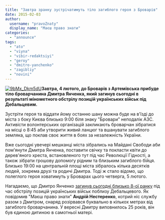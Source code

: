 ```yaml
---
title: "Завтра зранку зустрічатимуть тіло загиблого героя з Броварів"
date: 2015-02-03
author: 
  username: "pravoZnaty"
  display_name: "Маєш право знати"
categories: 
  - "announce"
tags: 
  - "ato"
  - "viyna"
  - "vibir-redaktsiyi"
  - "geroy"
  - "dmitro-yanchenko"
  - "zagibliy"
  - "novini"
---
```


[![9bMx_Dkm5dU](https://mpz.brovary.org/wp-content/uploads/2015/02/9bMx_Dkm5dU.jpg)](https://mpz.brovary.org/wp-content/uploads/2015/02/9bMx_Dkm5dU.jpg)**Завтра, 4 лютого, до Броварів з Артемівська прибуде тіло броварчанина Дмитра Янченка, який загинув сьогодні в результаті мінометного обстрілу позицій українських військ під Дебальцевим.**

Зустріти героя та віддати йому останню шану можна буде на в'їзді до міста з боку Києва близько 9:00 біля знаку "Бровари" неподалік АЗС. Активісти волонтерських організацій закликають броварчан зібратися на місці о 8:45 аби утворити живий ланцюг та вшанувати загиблого земляка, що поклав своє життя в боях за незалежність України.

Вже сьогодні увечері мешканці міста зібрались на Майдані Свободи аби пом'янути Дмитра Янченка, поставити свічку та покласти квіти до дерев'яного хреста, встановленого тут під час Революції Гідності, а також зібрати грошову допомогу рідним та близьким загиблого бійця. Близько 19:00 на центральній площі міста зібралось кілька десятків людей, зокрема друзі та родичі Дмитра. Тоді ж стало відомо, що полеглого героя ховатимуть у Броварах цього четверга, 5 лютого.

Нагадаємо, що Дмитро Янченко [загинув сьогодні близько 8-ої ранку](https://mpz.brovary.org/sogodni-vrantsi-v-rezultati-obstrilu-pid-debaltsevo-odin-brovarchanin-zaginuv-inshiy-potrapiv-v-polon/) під час обстрілу позицій українських військ поблизу Дебальцевого. Як повідомив "Маєш право знати" **Андрій Нестеренко**, котрий ніс службу разом з Дмитром, снаряд розірвався буквально в кількох метрах від загиблого броварчанина. У вересні Дмитру виповнилось 25 років, він був єдиною дитиною в самотньої матері.
